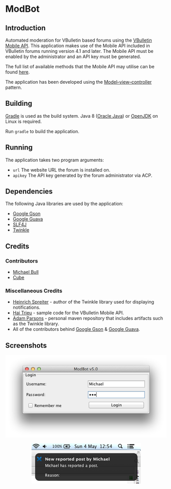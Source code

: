 ModBot
======

Introduction
------------

Automated moderation for VBulletin based forums using the
[VBulletin Mobile API][api]. This application makes use of the Mobile API
included in VBulletin forums running version 4.1 and later. The Mobile API must
be enabled by the administrator and an API key must be generated.

The full list of available methods that the Mobile API may utilise can be found
[here][methodlist].

The application has been developed using the [Model–view–controller][mvc]
pattern.

Building
--------

[Gradle][gradle] is used as the build system. Java 8 ([Oracle Java][oracle]) or
[OpenJDK][openjdk] on Linux is required.

Run `gradle` to build the application.

Running
-------

The application takes two program arguments:

* `url` The website URL the forum is installed on.
* `apikey` The API key generated by the forum administrator via ACP.

Dependencies
------------

The following Java libraries are used by the application:

* [Google Gson][gson]
* [Google Guava][guava]
* [SLF4J][slf4j]
* [Twinkle][twinkle]

Credits
-------

### Contributors

* [Michael Bull][mikebull94]
* [Cube][cube]

### Miscellaneous Credits

* [Heinrich Spreiter][spreiter301] - author of the Twinkle library used for
displaying notifications.
* [Hai Trieu][haitrieu] - sample code for the VBulletin Mobile API.
* [Adam Parsons][aparsons] - personal maven repository that includes artifacts
such as the Twinkle library.
* All of the contributors behind [Google Gson][gsoncontributors] &
[Google Guava][guavacontributors].

Screenshots
------------

<p align="center">
  <img src="https://raw.githubusercontent.com/MikeBull94/modbot/master/img/screenshot1.png" alt="Login">
</p>
<p align="center">
  <img src="https://raw.githubusercontent.com/MikeBull94/modbot/master/img/screenshot2.png" alt="Notification">
</p>

[api]: http://www.vbulletin.com/vbcms/content.php/334-mobile-api
[methodlist]: http://www.vbulletin.com/vbcms/content.php/352-Method-List
[mvc]: http://en.wikipedia.org/wiki/Model%E2%80%93view%E2%80%93controller
[gradle]: http://www.gradle.org/
[oracle]: http://www.oracle.com/technetwork/java/javase/downloads/index.html
[openjdk]: http://openjdk.java.net/
[gson]: https://code.google.com/p/google-gson/
[guava]: https://code.google.com/p/guava-libraries/
[slf4j]: http://www.slf4j.org/
[twinkle]: http://www.swingfx.ch/
[mikebull94]: https://github.com/MikeBull94
[cube]: https://github.com/cubeee
[spreiter301]: https://github.com/spreiter301
[haitrieu]: http://ios4vn.com/?p=55
[aparsons]: https://github.com/aparsons
[gsoncontributors]: https://code.google.com/p/google-gson/people/list
[guavacontributors]: https://code.google.com/p/guava-libraries/people/list
